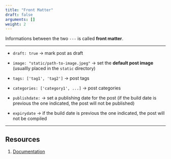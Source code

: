 ```yaml
---
title: "Front Matter"
draft: false
arguments: []
weight: 2
---
```


Informations between the two `---` is called **front matter**.

* * *

-   `draft: true` &rarr; mark post as draft

-   `image: "static/path-to-image.jpeg"` &rarr; set the **default post image** (usuallly placed in the `static` directory)

-   `tags: ['tag1', 'tag2']` &rarr; post tags

-   `categories: ['category1', ...]` &rarr; post categories

-   `publishdate:` &rarr; set a publishing date for the post (if the build date is previous the one indicated, the post will not be published)

-   `expirydate` &rarr; if the build date is previous the one indicated, the post will not be compiled

* * *

## Resources

1.  [Documentation](https://gohugo.io/content-management/front-matter/)
